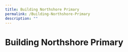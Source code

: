 ```yaml
---
title: Building Northshore Primary
permalink: /Building-Northshore-Primary
description: ""
---
```

# **Building Northshore Primary**